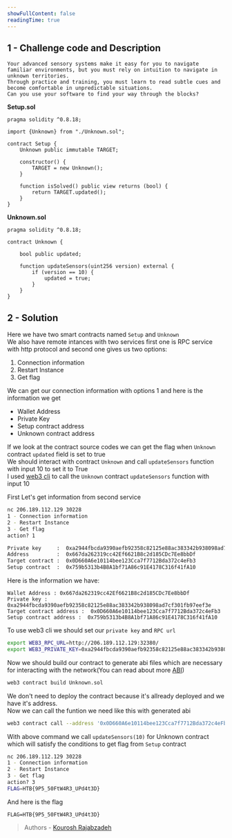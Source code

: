 ```yaml
---
showFullContent: false
readingTime: true
---
```


## 1 - Challenge code and Description

```
Your advanced sensory systems make it easy for you to navigate familiar environments, but you must rely on intuition to navigate in unknown territories.
Through practice and training, you must learn to read subtle cues and become comfortable in unpredictable situations.
Can you use your software to find your way through the blocks?
```


**Setup.sol**
```solidity
pragma solidity ^0.8.18;

import {Unknown} from "./Unknown.sol";

contract Setup {
    Unknown public immutable TARGET;

    constructor() {
        TARGET = new Unknown();
    }

    function isSolved() public view returns (bool) {
        return TARGET.updated();
    }
}
```

**Unknown.sol**
```solidity
pragma solidity ^0.8.18;

contract Unknown {
    
    bool public updated;

    function updateSensors(uint256 version) external {
        if (version == 10) {
            updated = true;
        }
    }
}
```


## 2 - Solution
Here we have two smart contracts named `Setup` and `Unknown`\
We also have remote intances with two services first one is RPC service with http protocol and second one gives us two options:

1. Connection information
2. Restart Instance
3. Get flag

We can get our connection information with options 1 and here is the information we get

+ Wallet Address
+ Private Key
+ Setup contract address
+ Unknown contract address


If we look at the contract source codes we can get the flag when `Unknown` contract `updated` field is set to true\
We should interact with contract `Unknown` and call `updateSensors` function with input 10 to set it to True\
I used [web3 cli](https://github.com/gochain/web3) to call the `Unknown` contract `updateSensors` function with input 10

First Let's get information from second service
```bash
nc 206.189.112.129 30228
1 - Connection information
2 - Restart Instance
3 - Get flag
action? 1

Private key     :  0xa2944fbcda9390aefb92358c82125e88ac383342b938098ad7cf301fb97eef3e
Address         :  0x667da262319cc42Ef6621B8c2d185CDc7Ee8bbDf
Target contract :  0x0D660A6e10114bee123Cca7f7712Bda372c4eFb3
Setup contract  :  0x759b5313b4B8A1bf71A86c91E4178C316f41fA10
```

Here is the information we have:
```
Wallet Address : 0x667da262319cc42Ef6621B8c2d185CDc7Ee8bbDf
Private key : 0xa2944fbcda9390aefb92358c82125e88ac383342b938098ad7cf301fb97eef3e
Target contract address :  0x0D660A6e10114bee123Cca7f7712Bda372c4eFb3
Setup contract address :  0x759b5313b4B8A1bf71A86c91E4178C316f41fA10
```

To use web3 cli we should set our `private key` and `RPC url`

```bash
export WEB3_RPC_URL=http://206.189.112.129:32380/
export WEB3_PRIVATE_KEY=0xa2944fbcda9390aefb92358c82125e88ac383342b938098ad7cf301fb97eef3e
```

Now we should build our contract to generate abi files which are necessary for interacting with the network(You can read about more [ABI](https://www.alchemy.com/overviews/what-is-an-abi-of-a-smart-contract-examples-and-usage))

```bash
web3 contract build Unknown.sol
```

We don't need to deploy the contract because it's allready deployed and we have it's address.\
Now we can call the funtion we need like this with generated abi

```bash
web3 contract call --address '0x0D660A6e10114bee123Cca7f7712Bda372c4eFb3' --abi Unknown.abi --function updateSensors 10
```

With above command we call `updateSensors(10)` for Unknown contract which will satisfy the conditions to get flag from `Setup` contract
```bash
nc 206.189.112.129 30228
1 - Connection information
2 - Restart Instance
3 - Get flag
action? 3
FLAG=HTB{9P5_50FtW4R3_UPd4t3D}
```

And here is the flag
```
FLAG=HTB{9P5_50FtW4R3_UPd4t3D}
```

> Authors - [Kourosh Rajabzadeh](https://github.com/KooroshRZ)